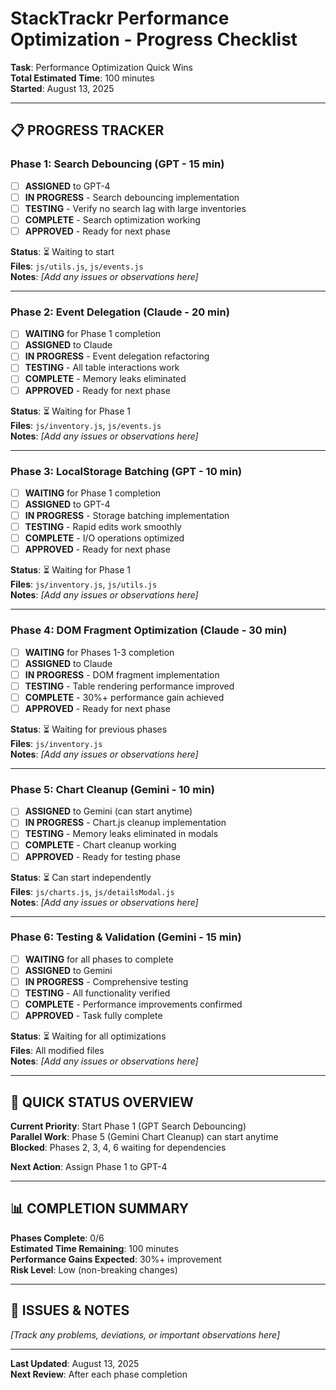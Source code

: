 # StackTrackr Performance Optimization - Progress Checklist
**Task**: Performance Optimization Quick Wins  
**Total Estimated Time**: 100 minutes  
**Started**: August 13, 2025  

---

## 📋 PROGRESS TRACKER

### **Phase 1: Search Debouncing** (GPT - 15 min)
- [ ] **ASSIGNED** to GPT-4
- [ ] **IN PROGRESS** - Search debouncing implementation
- [ ] **TESTING** - Verify no search lag with large inventories  
- [ ] **COMPLETE** - Search optimization working
- [ ] **APPROVED** - Ready for next phase

**Status**: ⏳ Waiting to start  
**Files**: `js/utils.js`, `js/events.js`  
**Notes**: _[Add any issues or observations here]_

---

### **Phase 2: Event Delegation** (Claude - 20 min)
- [ ] **WAITING** for Phase 1 completion
- [ ] **ASSIGNED** to Claude
- [ ] **IN PROGRESS** - Event delegation refactoring
- [ ] **TESTING** - All table interactions work
- [ ] **COMPLETE** - Memory leaks eliminated
- [ ] **APPROVED** - Ready for next phase

**Status**: ⏳ Waiting for Phase 1  
**Files**: `js/inventory.js`, `js/events.js`  
**Notes**: _[Add any issues or observations here]_

---

### **Phase 3: LocalStorage Batching** (GPT - 10 min)
- [ ] **WAITING** for Phase 1 completion
- [ ] **ASSIGNED** to GPT-4
- [ ] **IN PROGRESS** - Storage batching implementation
- [ ] **TESTING** - Rapid edits work smoothly
- [ ] **COMPLETE** - I/O operations optimized
- [ ] **APPROVED** - Ready for next phase

**Status**: ⏳ Waiting for Phase 1  
**Files**: `js/inventory.js`, `js/utils.js`  
**Notes**: _[Add any issues or observations here]_

---

### **Phase 4: DOM Fragment Optimization** (Claude - 30 min)
- [ ] **WAITING** for Phases 1-3 completion
- [ ] **ASSIGNED** to Claude
- [ ] **IN PROGRESS** - DOM fragment implementation
- [ ] **TESTING** - Table rendering performance improved
- [ ] **COMPLETE** - 30%+ performance gain achieved
- [ ] **APPROVED** - Ready for next phase

**Status**: ⏳ Waiting for previous phases  
**Files**: `js/inventory.js`  
**Notes**: _[Add any issues or observations here]_

---

### **Phase 5: Chart Cleanup** (Gemini - 10 min)
- [ ] **ASSIGNED** to Gemini (can start anytime)
- [ ] **IN PROGRESS** - Chart.js cleanup implementation
- [ ] **TESTING** - Memory leaks eliminated in modals
- [ ] **COMPLETE** - Chart cleanup working
- [ ] **APPROVED** - Ready for testing phase

**Status**: ⏳ Can start independently  
**Files**: `js/charts.js`, `js/detailsModal.js`  
**Notes**: _[Add any issues or observations here]_

---

### **Phase 6: Testing & Validation** (Gemini - 15 min)
- [ ] **WAITING** for all phases to complete
- [ ] **ASSIGNED** to Gemini
- [ ] **IN PROGRESS** - Comprehensive testing
- [ ] **TESTING** - All functionality verified
- [ ] **COMPLETE** - Performance improvements confirmed
- [ ] **APPROVED** - Task fully complete

**Status**: ⏳ Waiting for all optimizations  
**Files**: All modified files  
**Notes**: _[Add any issues or observations here]_

---

## 🎯 QUICK STATUS OVERVIEW

**Current Priority**: Start Phase 1 (GPT Search Debouncing)  
**Parallel Work**: Phase 5 (Gemini Chart Cleanup) can start anytime  
**Blocked**: Phases 2, 3, 4, 6 waiting for dependencies  

**Next Action**: Assign Phase 1 to GPT-4  

---

## 📊 COMPLETION SUMMARY

**Phases Complete**: 0/6  
**Estimated Time Remaining**: 100 minutes  
**Performance Gains Expected**: 30%+ improvement  
**Risk Level**: Low (non-breaking changes)  

---

## 🚨 ISSUES & NOTES

_[Track any problems, deviations, or important observations here]_

---

**Last Updated**: August 13, 2025  
**Next Review**: After each phase completion

